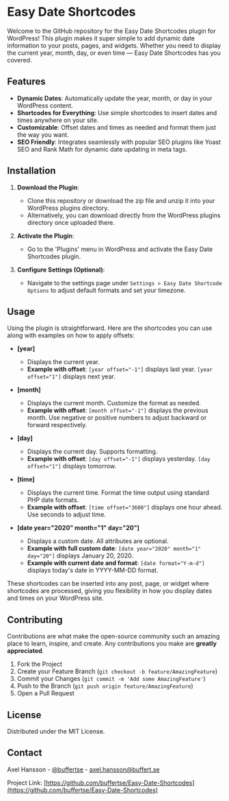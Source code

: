 # Easy Date Shortcodes

Welcome to the GitHub repository for the Easy Date Shortcodes plugin for WordPress! This plugin makes it super simple to add dynamic date information to your posts, pages, and widgets. Whether you need to display the current year, month, day, or even time — Easy Date Shortcodes has you covered.

## Features

- **Dynamic Dates**: Automatically update the year, month, or day in your WordPress content.
- **Shortcodes for Everything**: Use simple shortcodes to insert dates and times anywhere on your site.
- **Customizable**: Offset dates and times as needed and format them just the way you want.
- **SEO Friendly**: Integrates seamlessly with popular SEO plugins like Yoast SEO and Rank Math for dynamic date updating in meta tags.

## Installation

1. **Download the Plugin**:
   - Clone this repository or download the zip file and unzip it into your WordPress plugins directory.
   - Alternatively, you can download directly from the WordPress plugins directory once uploaded there.

2. **Activate the Plugin**:
   - Go to the 'Plugins' menu in WordPress and activate the Easy Date Shortcodes plugin.

3. **Configure Settings (Optional)**:
   - Navigate to the settings page under `Settings > Easy Date Shortcode Options` to adjust default formats and set your timezone.

## Usage

Using the plugin is straightforward. Here are the shortcodes you can use along with examples on how to apply offsets:

- **[year]**
  - Displays the current year. 
  - **Example with offset**: `[year offset="-1"]` displays last year. `[year offset="1"]` displays next year.

- **[month]**
  - Displays the current month. Customize the format as needed.
  - **Example with offset**: `[month offset="-1"]` displays the previous month. Use negative or positive numbers to adjust backward or forward respectively.

- **[day]**
  - Displays the current day. Supports formatting.
  - **Example with offset**: `[day offset="-1"]` displays yesterday. `[day offset="1"]` displays tomorrow.

- **[time]**
  - Displays the current time. Format the time output using standard PHP date formats.
  - **Example with offset**: `[time offset="3600"]` displays one hour ahead. Use seconds to adjust time.

- **[date year="2020" month="1" day="20"]**
  - Displays a custom date. All attributes are optional.
  - **Example with full custom date**: `[date year="2020" month="1" day="20"]` displays January 20, 2020.
  - **Example with current date and format**: `[date format="Y-m-d"]` displays today's date in YYYY-MM-DD format.

These shortcodes can be inserted into any post, page, or widget where shortcodes are processed, giving you flexibility in how you display dates and times on your WordPress site.
## Contributing

Contributions are what make the open-source community such an amazing place to learn, inspire, and create. Any contributions you make are **greatly appreciated**.

1. Fork the Project
2. Create your Feature Branch (`git checkout -b feature/AmazingFeature`)
3. Commit your Changes (`git commit -m 'Add some AmazingFeature'`)
4. Push to the Branch (`git push origin feature/AmazingFeature`)
5. Open a Pull Request

## License

Distributed under the MIT License.

## Contact

Axel Hansson - [@buffertse](https://twitter.com/@buffertse) - axel.hansson@buffert.se

Project Link: [https://github.com/buffertse/Easy-Date-Shortcodes](https://github.com/buffertse/Easy-Date-Shortcodes)
